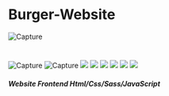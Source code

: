 # Burger-Website


![Capture](https://github.com/JhonnFy/Burger-Website/assets/97255802/eae1b42e-f8e9-42f5-81ca-49eed8dc648d)
# 
![Capture](https://github.com/JhonnFy/Burger-Website/assets/97255802/3dbe64d6-ce63-4121-a457-21beb231efe6)
![Capture](https://github.com/JhonnFy/Burger-Website/assets/97255802/230a3fc4-b4f4-487b-b602-16250ce214ab)
![](https://img.shields.io/github/stars/pandao/editor.md.svg) ![](https://img.shields.io/github/forks/pandao/editor.md.svg) ![](https://img.shields.io/github/tag/pandao/editor.md.svg) ![](https://img.shields.io/github/release/pandao/editor.md.svg) ![](https://img.shields.io/github/issues/pandao/editor.md.svg) ![](https://img.shields.io/bower/v/editor.md.svg)
##### Website Frontend Html/Css/Sass/JavaScript
